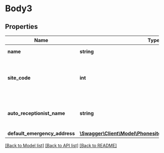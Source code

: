 # Body3

## Properties
Name | Type | Description | Notes
------------ | ------------- | ------------- | -------------
**name** | **string** | Name of the Site. | 
**site_code** | **int** | Identifier for a site. If site code is enabled, this field is required. | [optional] 
**auto_receptionist_name** | **string** | Display name of the [auto-receptionist](https://support.zoom.us/hc/en-us/articles/360021121312-Managing-Auto-Receptionists-and-Integrated-Voice-Response-IVR-) for the site. | 
**default_emergency_address** | [**\Swagger\Client\Model\PhonesitesDefaultEmergencyAddress**](PhonesitesDefaultEmergencyAddress.md) |  | [optional] 

[[Back to Model list]](../README.md#documentation-for-models) [[Back to API list]](../README.md#documentation-for-api-endpoints) [[Back to README]](../README.md)


